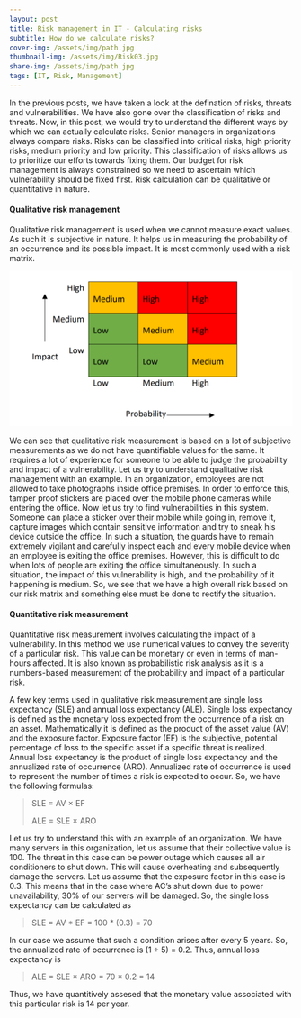 ```yaml
---
layout: post
title: Risk management in IT - Calculating risks
subtitle: How do we calculate risks?
cover-img: /assets/img/path.jpg
thumbnail-img: /assets/img/Risk03.jpg
share-img: /assets/img/path.jpg
tags: [IT, Risk, Management]
---
```


In the previous posts, we have taken a look at the defination of risks, threats and vulnerabilities. We have also gone over
the classification of risks and threats. Now, in this post, we would try to understand the different ways by which we can 
actually calculate risks. Senior managers in organizations always compare risks. Risks can
be classified into critical risks, high priority risks, medium priority
and low priority. This classification of risks allows us to prioritize
our efforts towards fixing them. Our budget for risk management
is always constrained so we need to ascertain which vulnerability
should be fixed first. Risk calculation can be qualitative or
quantitative in nature.

#### Qualitative risk management

 Qualitative risk management is used when
we cannot measure exact values. As such it is subjective in nature. 
It helps us in measuring the probability of an occurrence and its
possible impact. It is most commonly used with a risk matrix.

<img title="Risk matrix" alt="Risk matrix" src="/assets/img/RiskMatrix.png">

We can see that qualitative risk measurement is based on a lot of
subjective measurements as we do not have quantifiable values for
the same. It requires a lot of experience for someone to be able to
judge the probability and impact of a vulnerability. Let us try to
understand qualitative risk management with an example. In an
organization, employees are not allowed to take photographs
inside office premises. In order to enforce this, tamper proof
stickers are placed over the mobile phone cameras while entering
the office. Now let us try to find vulnerabilities in this system.
Someone can place a sticker over their mobile while going in,
remove it, capture images which contain sensitive information and 
try to sneak his device outside the office. In such a situation, the
guards have to remain extremely vigilant and carefully inspect
each and every mobile device when an employee is exiting the
office premises. However, this is difficult to do when lots of people
are exiting the office simultaneously. In such a situation, the
impact of this vulnerability is high, and the probability of it
happening is medium. So, we see that we have a high overall risk
based on our risk matrix and something else must be done to
rectify the situation.

#### Quantitative risk measurement

Quantitative risk measurement involves calculating the impact of a
vulnerability. In this method we use numerical values to convey
the severity of a particular risk. This value can be monetary or
even in terms of man-hours affected. It is also known as
probabilistic risk analysis as it is a numbers-based measurement
of the probability and impact of a particular risk.

A few key terms used in qualitative risk measurement are single loss expectancy
(SLE) and annual loss expectancy (ALE). Single loss expectancy is
defined as the monetary loss expected from the occurrence of a
risk on an asset. Mathematically it is defined as the product of the
asset value (AV) and the exposure factor. Exposure factor (EF) is
the subjective, potential percentage of loss to the specific asset if a
specific threat is realized. Annual loss expectancy is the product of
single loss expectancy and the annualized rate of occurrence
(ARO). Annualized rate of occurrence is used to represent the
number of times a risk is expected to occur. So, we have the
following formulas:

>SLE = AV × EF
>
>ALE = SLE × ARO

Let us try to understand this with an example of an organization.
We have many servers in this organization, let us assume that
their collective value is 100. The threat in this case can be power
outage which causes all air conditioners to shut down. This will
cause overheating and subsequently damage the servers. Let us
assume that the exposure factor in this case is 0.3. This means that
in the case where AC’s shut down due to power unavailability, 30%
of our servers will be damaged. So, the single loss expectancy can
be calculated as

>SLE = AV * EF = 100 * (0.3) = 70

In our case we assume that such a condition arises after every 5
years. So, the annualized rate of occurrence is (1 ÷ 5) = 0.2.
Thus, annual loss expectancy is

>ALE = SLE × ARO = 70 × 0.2 = 14

Thus, we have quantitively assesed that the monetary value associated with this particular risk is 14 per year.

